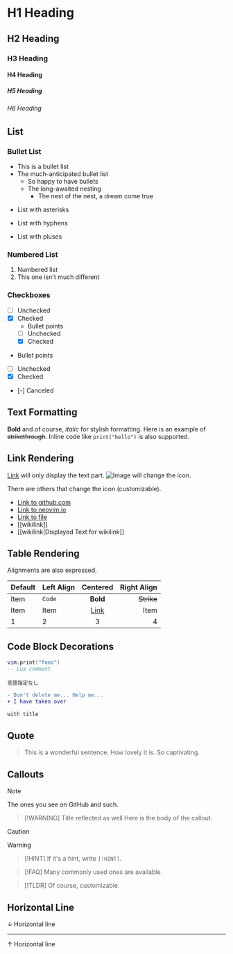 # H1 Heading
## H2 Heading
### H3 Heading
#### H4 Heading
##### H5 Heading
###### H6 Heading

## List
### Bullet List
- This is a bullet list
- The much-anticipated bullet list
    - So happy to have bullets
    - The long-awaited nesting
        - The nest of the nest, a dream come true

* List with asterisks
- List with hyphens
+ List with pluses

### Numbered List
1. Numbered list
2. This one isn't much different

### Checkboxes
- [ ] Unchecked
- [x] Checked
    - Bullet points
    - [ ] Unchecked
    - [x] Checked

- Bullet points
- [ ] Unchecked
- [x] Checked
- [-] Canceled

## Text Formatting

**Bold** and of course, *italic* for stylish formatting.
Here is an example of ~~strikethrough~~.
Inline code like `print("hello")` is also supported.

## Link Rendering
[Link](https://example.com) will only display the text part.
![Image](test.png) will change the icon.

There are others that change the icon (customizable).
- [Link to github.com](https://github.com/MeanderingProgrammer/render-markdown.nvim)
- [Link to neovim.io](https://neovim.io/doc/user/vim_diff.html#nvim-features)
- [Link to file](test.md)
- [[wikilink]]
- [[wikilink|Displayed Text for wikilink]]

## Table Rendering
Alignments are also expressed.

| Default    | Left Align | Centered     | Right Align |
| ---------- | :--------- | :----------: | ----------: |
| Item       | `Code`     | **Bold**     | ~~Strike~~  |
| Item       | Item       | [Link](/test)| Item        |
| 1          | 2          | 3            | 4           |

## Code Block Decorations

```lua
vim.print("fooo")
-- Lua comment
```

```
言語指定なし
```

```diff
- Don't delete me... Help me...
+ I have taken over
```

```txt title="foo"
with title
```

## Quote
> This is a wonderful sentence.
> How lovely it is. So captivating.

## Callouts

> [!NOTE]
> The ones you see on GitHub and such.

> [!WARNING] Title reflected as well
> Here is the body of the callout.

> [!CAUTION]
> Warning

> [!HINT]
> If it's a hint, write `[!HINT]`.

> [!FAQ]
> Many commonly used ones are available.

> [!TLDR]
> Of course, customizable.

## Horizontal Line
↓ Horizontal line

---

↑ Horizontal line
